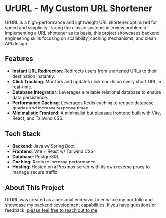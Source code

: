 # UrURL - My Custom URL Shortener

UrURL is a high-performance and lightweight URL shortener optimized for speed and simplicity. Taking the classic systems interview problem of implementing a URL shortener as its basis, this project showcases backend engineering skills focusing on scalability, caching mechanisms, and clean API design.

## Features

- **Instant URL Redirection**: Redirects users from shortened URLs to their destination instantly.  
- **Click Tracking**: Monitors and updates click counts on every short URL in real-time.  
- **Database Integration**: Leverages a reliable relational database to ensure data persistence.  
- **Performance Caching**: Leverages Redis caching to reduce database queries and increase response times.  
- **Minimalistic Frontend**: A minimalist but pleasant frontend built with Vite, React, and Tailwind CSS.  

## Tech Stack

- **Backend**: Java w/ Spring Boot  
- **Frontend**: Vite + React w/ Tailwind CSS  
- **Database**: PostgreSQL
- **Caching**: Redis to increase performance  
- **Hosting**: Hosted on a Proxmox server with its own reverse proxy to manage secure traffic  

## About This Project  
UrURL was created as a personal endeavor to enhance my portfolio and showcase my backend development capabilities. If you have questions or feedback, [please feel free to reach out to me](https://www.linkedin.com/in/jayson-morberg/).
